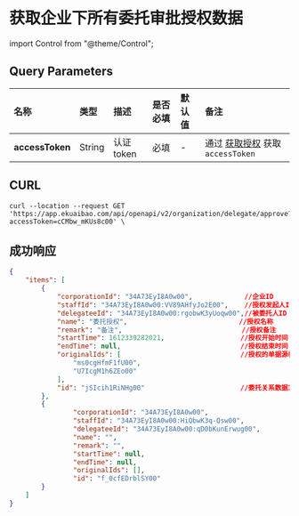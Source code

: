 # 获取企业下所有委托审批授权数据

import Control from "@theme/Control";

<Control
method="GET"
url="/api/openapi/v2/organization/delegate/approve"
/>

## Query Parameters

| 名称 | 类型 | 描述 | 是否必填 | 默认值 | 备注 |
| :--- | :--- | :--- | :--- |:--- | :--- |
| **accessToken** | String | 认证token | 必填 | - | 通过 [获取授权](/docs/open-api/getting-started/auth) 获取 `accessToken` |

## CURL
```shell
curl --location --request GET 'https://app.ekuaibao.com/api/openapi/v2/organization/delegate/approve?accessToken=cCMbw_mKUs8c00' \
```

## 成功响应
```json
{
    "items": [
        {
            "corporationId": "34A73EyI8A0w00",             //企业ID
            "staffId": "34A73EyI8A0w00:VV89AHfyJo2E00",    //授权发起人ID
            "delegateeId": "34A73EyI8A0w00:rgobwK3yUoqw00",//被委托人ID
            "name": "委托授权",                            //授权名称
            "remark": "备注",                              //授权备注
            "startTime": 1612339282021,                   //授权开始时间
            "endTime": null,                              //授权结束时间
            "originalIds": [                              //授权的单据源模板ID集合
                "ms0cgHfmF1fU00",
                "U7IcgM1h6ZEo00"
            ],
            "id": "jSIcih1RiNHg00"                        //委托关系数据ID
        },
        {
                "corporationId": "34A73EyI8A0w00",
                "staffId": "34A73EyI8A0w00:HiQbwK3q-Qsw00",
                "delegateeId": "34A73EyI8A0w00:qD0bKunErwug00",
                "name": "",
                "remark": "",
                "startTime": null,
                "endTime": null,
                "originalIds": [],
                "id": "f_0cfEDrblSY00"
        }
    ]
}
```

